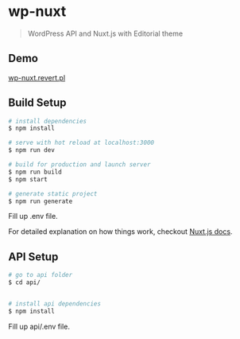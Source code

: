 # wp-nuxt

> WordPress API and Nuxt.js with Editorial theme

## Demo
[wp-nuxt.revert.pl](http://wp-nuxt.revert.pl)

## Build Setup

``` bash
# install dependencies
$ npm install

# serve with hot reload at localhost:3000
$ npm run dev

# build for production and launch server
$ npm run build
$ npm start

# generate static project
$ npm run generate
```

Fill up .env file.

For detailed explanation on how things work, checkout [Nuxt.js docs](https://nuxtjs.org).

## API Setup

``` bash
# go to api folder
$ cd api/


# install api dependencies
$ npm install
```

Fill up api/.env file.
